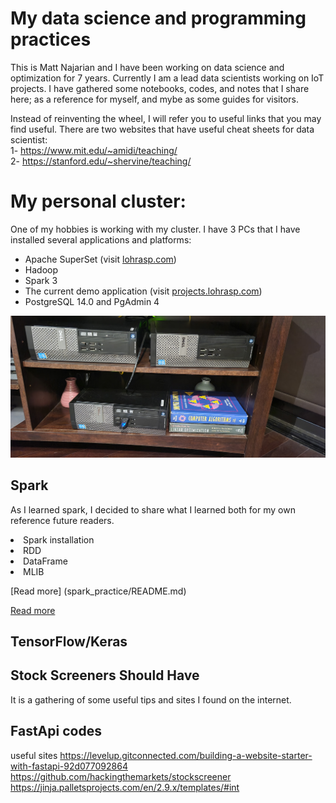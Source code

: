 # My data science and programming practices 

This is Matt Najarian and I have been working on data science and optimization for 7 years. Currently I am a lead data scientists working on IoT projects. 
I have gathered some notebooks, codes, and notes that I share here; as a reference for myself, and mybe as some guides for visitors.

Instead of reinventing the wheel, I will refer you to useful links that you may find useful. There are two websites that have useful cheat sheets for data scientist: </br>
1- https://www.mit.edu/~amidi/teaching/ </br>
2- https://stanford.edu/~shervine/teaching/

# My personal cluster:
One of my hobbies is working with my cluster. I have 3 PCs that I have installed several applications and platforms:
- Apache SuperSet (visit [lohrasp.com](http://lohrasp.com/))
- Hadoop
- Spark 3
- The current demo application (visit [projects.lohrasp.com](http://projects.lohrasp.com/login/))
- PostgreSQL 14.0 and PgAdmin 4

![plot](./media/home_cluster_m_najarian.jpg)

## Spark
As I learned spark, I decided to share what I learned both for my own reference future readers.
<li>Spark installation
<li>RDD
<li>DataFrame
<li>MLIB
</br>



[Read more] (spark_practice/README.md)

<a href="spark_practice/README.m">Read more</a>

## TensorFlow/Keras


## Stock Screeners Should Have
It is a gathering of some useful tips and sites I found on the internet. 


## FastApi codes


useful sites 
https://levelup.gitconnected.com/building-a-website-starter-with-fastapi-92d077092864
https://github.com/hackingthemarkets/stockscreener
https://jinja.palletsprojects.com/en/2.9.x/templates/#int
